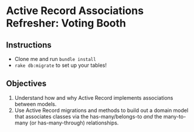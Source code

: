 # Active Record Associations Refresher: Voting Booth

## Instructions
-  Clone me and run ```bundle install```
- ```rake db:migrate``` to set up your tables!

## Objectives

1. Understand how and why Active Record implements associations between models.
2. Use Active Record migrations and methods to build out a domain model that associates classes via the has-many/belongs-to *and* the many-to-many (or has-many-through) relationships.
